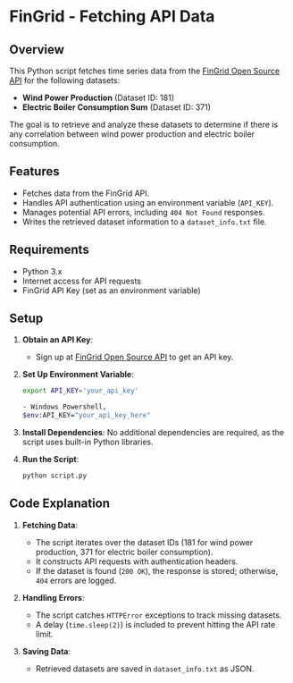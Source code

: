 # FinGrid - Fetching API Data

## Overview

This Python script fetches time series data from the [FinGrid Open Source API](https://data.fingrid.fi) for the following datasets:

- **Wind Power Production** (Dataset ID: 181)
- **Electric Boiler Consumption Sum** (Dataset ID: 371)

The goal is to retrieve and analyze these datasets to determine if there is any correlation between wind power production and electric boiler consumption.

## Features

- Fetches data from the FinGrid API.
- Handles API authentication using an environment variable (`API_KEY`).
- Manages potential API errors, including `404 Not Found` responses.
- Writes the retrieved dataset information to a `dataset_info.txt` file.

## Requirements

- Python 3.x
- Internet access for API requests
- FinGrid API Key (set as an environment variable)

## Setup

1. **Obtain an API Key**:

   - Sign up at [FinGrid Open Source API](https://data.fingrid.fi) to get an API key.

2. **Set Up Environment Variable**:

   ```sh
   export API_KEY='your_api_key'

   - Windows Powershell,
   $env:API_KEY="your_api_key_here"

   ```

3. **Install Dependencies**: No additional dependencies are required, as the script uses built-in Python libraries.

4. **Run the Script**:

   ```sh
   python script.py
   ```

## Code Explanation

1. **Fetching Data**:

   - The script iterates over the dataset IDs (181 for wind power production, 371 for electric boiler consumption).
   - It constructs API requests with authentication headers.
   - If the dataset is found (`200 OK`), the response is stored; otherwise, `404` errors are logged.

2. **Handling Errors**:

   - The script catches `HTTPError` exceptions to track missing datasets.
   - A delay (`time.sleep(2)`) is included to prevent hitting the API rate limit.

3. **Saving Data**:

   - Retrieved datasets are saved in `dataset_info.txt` as JSON.